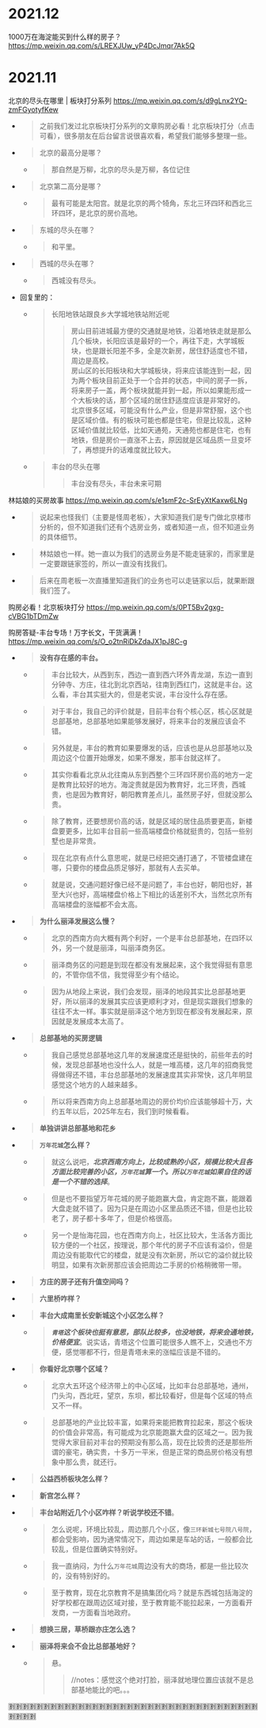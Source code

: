 
# 2021.12

​1000万在海淀能买到什么样的房子？ https://mp.weixin.qq.com/s/LREXJUw_yP4DcJmqr7Ak5Q

# 2021.11

北京的尽头在哪里 | 板块打分系列 https://mp.weixin.qq.com/s/d9gLnx2YQ-zmFGyotyfKew
- > 之前我们发过北京板块打分系列的文章购房必看！北京板块打分（点击可看），很多朋友在后台留言说很喜欢看，希望我们能够多整理一些。
- > 北京的最高分是哪？
  * > 那自然是万柳，北京的尽头是万柳，各位记住
- > 北京第二高分是哪？
  * > 最有可能是太阳宫。就是北京的两个犄角，东北三环四环和西北三环四环，是北京的房价高地。
- > 东城的尽头在哪？
  * > 和平里。
- > 西城的尽头在哪？
  * > 西城没有尽头。
- 回复里的：
  * > 长阳地铁站跟良乡大学城地铁站附近呢
    >> 房山目前进城最方便的交通就是地铁，沿着地铁走就是那么几个板块，长阳应该是最好的一个，再往下走，大学城板块，也是跟长阳差不多，全是次新房，居住舒适度也不错，周边是高校。 <br> 房山区的长阳板块和大学城板块，将来应该能连到一起，因为两个板块目前正处于一个合并的状态，中间的房子一拆，将来房子一盖，两个板块就能并到一起，所以如果能形成一个大板块的话，那个区域的居住舒适度应该是非常好的。 <br> 北京很多区域，可能没有什么产业，但是非常舒服，这个也是区域价值。有的板块可能也都是住宅，但是比较乱，这种区域价值就比较低，比如天通苑，天通苑也都是住宅，也有地铁，但是房价一直涨不上去，原因就是区域品质一旦变坏了，再想提升的话难度就比较大。
  * > 丰台的尽头在哪
    >> 丰台没有尽头，丰台未来可期

林姑娘的买房故事 https://mp.weixin.qq.com/s/e1smF2c-SrEyXtKaxw6LNg
- > 说起来也怪我们（主要是怪周老板），大家知道我们是专门做北京楼市分析的，但不知道我们还有个选房业务，或者知道一点，但不知道业务的具体细节。
- > 林姑娘也一样。她一直以为我们的选房业务是不能走链家的，而家里是一定要跟链家签的，所以一直没有找我们。
- > 后来在周老板一次直播里知道我们的业务也可以走链家以后，就果断跟我们签了。

购房必看！北京板块打分 https://mp.weixin.qq.com/s/0PT5Bv2gxg-cVBG1bTDmZw

购房答疑-丰台专场！万字长文，干货满满！ https://mp.weixin.qq.com/s/O_o2tnRiDkZdaJX1pJ8C-g
- > **没有存在感的丰台。**
  * > 丰台比较大，从西到东，西边一直到西六环外青龙湖，东边一直到分钟寺、方庄，往北到北京西站，往南到西红门，这就是丰台。这么看，丰台其实挺大的，但是老实说，丰台没什么存在感。
  * > 对于丰台，我自己的评价就是，目前丰台有个核心区，核心区就是总部基地，总部基地如果能够发展好，将来丰台的发展应该会不错。
  * > 另外就是，丰台的教育如果要爆发的话，应该也是从总部基地以及周边这个位置开始爆发，如果不爆发，那丰台就这样了。
  * > 其实你看看北京从北往南从东到西整个三环四环房价高的地方一定是教育比较好的地方。海淀贵就是因为教育好，北三环贵，西城贵，也是因为教育好，朝阳教育差点儿，虽然房子好，但就没那么贵。
  * > 除了教育，还要想房价高的话，就是区域的居住品质要更高，新楼盘要更多，比如丰台目前一些高端楼盘价格就挺贵的，包括一些别墅也是非常贵。
  * > 现在北京有点什么意思呢，就是已经把交通打通了，不管楼盘建在哪，只要你的楼盘品质足够好，那就有人去买单。
  * > 就是说，交通问题好像已经不是问题了，丰台也好，朝阳也好，甚至大兴也好，高端楼盘价格上下相比的话差别不大，当然北京所有高端楼盘的涨幅都不会太高。
- > **为什么丽泽发展这么慢？**
  * > 北京的西南方向大概有两个利好，一个是丰台总部基地，在四环以外，另一个就是丽泽，叫丽泽商务区。
  * > 丽泽商务区的问题是到现在都没有发展起来，这个我觉得挺有意思的，不管你信不信，我觉得至少有个结论。
  * > 因为从地段上来说，我们会发现，丽泽的地段其实比总部基地更好，所以丽泽的发展其实应该更顺利才对，但是现实跟我们想象的往往不太一样。事实就是丽泽这个地方到现在都没有发展起来，原因就是发展成本太高了。
- > **总部基地的买房逻辑**
  * > 我自己感觉总部基地这几年的发展速度还是挺快的，前些年去的时候，发现总部基地也没什么人，就是一堆高楼，这几年的招商我觉得做得还不错，丰台总部基地的发展速度其实非常快，这几年明显感觉这个地方的人越来越多。
  * > 所以将来西南方向上总部基地周边的房价均价应该能够超十万，大约五年以后，2025年左右，我们到时候看看。
- > **单独讲讲总部基地和花乡**
- > **`万年花城`怎么样？**
  * > 就这么说吧，***北京西南方向上，比较成熟的小区，规模比较大且各方面比较完善的小区，`万年花城`算一个。所以`万年花城`如果自住的话是一个不错的选择***。
  * > 但是也不要指望万年花城的房子能跑赢大盘，肯定跑不赢，能跟着大盘走就不错了。因为只是在周边小区里品质还不错，但是也比较老了，房子都十多年了，但是价格很高。
  * > 另一个是怡海花园，也在西南方向上，社区比较大，生活各方面比较方便的一个社区，按理说，那个年代的房子不应该有溢价，但是周边没有能取代它的楼盘，就是没有次新房，所以它的溢价就比较明显，如果有次新房那应该会把周边二手房的价格稍微带一带。
- > **方庄的房子还有升值空间吗？**
- > **六里桥咋样？**
- > **丰台大成南里长安新城这个小区怎么样？**
  * > ***`青塔`这个板块也挺有意思，部队比较多，也没地铁，将来会通地铁，价格便宜***。说实话，青塔这个位置可能很多人瞧不上，交通也不方便，感觉哪都不行，但是青塔未来的涨幅应该是不错的。
- > **你看好北京哪个区域？**
  * > 北京大五环这个经济带上的中心区域，比如丰台总部基地，通州，门头沟，西北旺，望京，东坝，都比较看好，但是每个区域的特点又不一样。
  * > 总部基地的产业比较丰富，如果将来能把教育拉起来，那这个板块的价值会非常高，有可能成为北京能跑赢大盘的区域之一。因为我觉得大家目前对丰台的预期没有那么高，现在比较贵的还是那些所谓的豪宅，确实贵，十多万一平米，但是正常的商品房价格没有想象中那么贵，就还行。
- > **公益西桥板块怎么样？**
- > **新宫怎么样？**
- > **丰台站附近几个小区咋样？听说学校还不错**。
  * > 怎么说呢，环境比较乱，周边那几个小区，像`三环新城七号院八号院`，都会受影响，因为通常情况下，周边如果是车站的话，一般都会比较乱，但是位置确实特别好。
  * > 我一直纳闷，为什么`万年花城`周边没有大的商场，都是一些比较次的，没有特别好的。
  * > 至于教育，现在北京教育不是搞集团化吗？就是东西城包括海淀的好学校都在跟周边区域对接，至于教育能不能拉起来，一方面看开发商，一方面看当地政府。
- > **想换三居，草桥跟亦庄怎么选？**
- > **丽泽将来会不会比总部基地好？**
  * > 悬。
    >> //notes：感觉这个绝对打脸，丽泽就地理位置应该就不是总部基地能比的吧。。。

:u5272::u5272::u5272::u5272::u5272::u5272::u5272::u5272::u5272::u5272::u5272::u5272::u5272::u5272::u5272::u5272::u5272::u5272::u5272::u5272::u5272::u5272::u5272::u5272::u5272::u5272::u5272::u5272::u5272::u5272::u5272::u5272::u5272::u5272::u5272::u5272::u5272::u5272::u5272::u5272:
